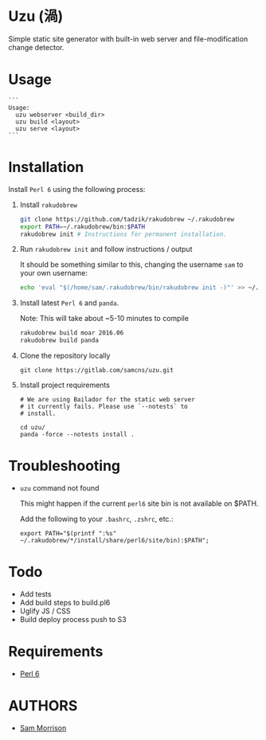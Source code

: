 Uzu (渦)
===

Simple static site generator with built-in web server and file-modification change detector.

Usage
=====

    ```
    Usage:
      uzu webserver <build_dir> 
      uzu build <layout> 
      uzu serve <layout>
    ```

Installation
============

Install `Perl 6` using the following process:

1. Install `rakudobrew`

    ```bash
    git clone https://github.com/tadzik/rakudobrew ~/.rakudobrew
    export PATH=~/.rakudobrew/bin:$PATH
    rakudobrew init # Instructions for permanent installation.
    ```

2. Run `rakudobrew init` and follow instructions / output

    It should be something similar to this, changing the username `sam` to your own username:

    ```bash
    echo 'eval "$(/home/sam/.rakudobrew/bin/rakudobrew init -)"' >> ~/.profile
    ```

3. Install latest `Perl 6` and `panda`. 

    Note: This will take about ~5-10 minutes to compile

    ```bash
    rakudobrew build moar 2016.06
    rakudobrew build panda
    ```

4. Clone the repository locally 

    ```
    git clone https://gitlab.com/samcns/uzu.git
    ```

5. Install project requirements

    ```
    # We are using Bailador for the static web server
    # it currently fails. Please use `--notests` to 
    # install.

    cd uzu/
    panda -force --notests install .
    ```

Troubleshooting
===============

* `uzu` command not found

    This might happen if the current `perl6` site bin is not available on $PATH.

    Add the following to your `.bashrc`, `.zshrc`, etc.:

    ```
    export PATH="$(printf ":%s" ~/.rakudobrew/*/install/share/perl6/site/bin):$PATH";
    ```

Todo
====

* Add tests
* Add build steps to build.pl6
* Uglify JS / CSS
* Build deploy process push to S3

Requirements
============

* [Perl 6](http://perl6.org/)

AUTHORS
=======

* [Sam Morrison](@samcns)
